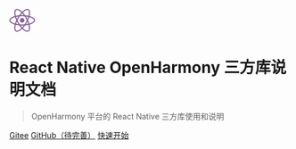 <!-- _coverpage.md -->

![logo](./img/react.svg ":size=20%")

# React Native OpenHarmony 三方库说明文档

> OpenHarmony 平台的 React Native 三方库使用和说明

[Gitee](https://gitee.com/react-native-oh-library/usage-docs)
[GitHub（待完善）]()
[快速开始](/zh-cn/README.md)
